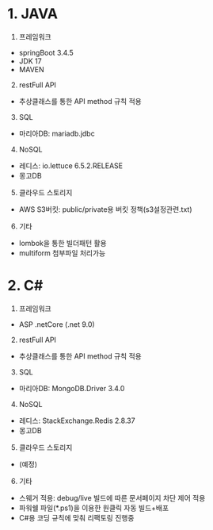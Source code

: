 # 1. JAVA
1) 프레임워크
  - springBoot 3.4.5
  - JDK 17
  - MAVEN
2) restFull API
  - 추상클래스를 통한 API method 규칙 적용
3) SQL
  - 마리아DB: mariadb.jdbc
4) NoSQL
  - 레디스: io.lettuce 6.5.2.RELEASE
  - 몽고DB
5) 클라우드 스토리지
  - AWS S3버킷: public/private용 버킷 정책(s3설정관련.txt)
6) 기타
  - lombok을 통한 빌더패턴 활용
  - multiform 첨부파일 처리가능


# 2. C#
1) 프레임워크
  - ASP .netCore (.net 9.0)
2) restFull API
  - 추상클래스를 통한 API method 규칙 적용
3) SQL
  - 마리아DB: MongoDB.Driver 3.4.0
4) NoSQL
  - 레디스: StackExchange.Redis 2.8.37
  - 몽고DB
5) 클라우드 스토리지
  - (예정)
6) 기타
  - 스웨거 적용: debug/live 빌드에 따른 문서페이지 차단 제어 적용
  - 파워쉘 파일(*.ps1)을 이용한 원클릭 자동 빌드+배포
  - C#용 코딩 규칙에 맞춰 리팩토링 진행중

